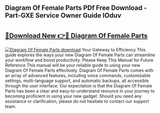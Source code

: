 ## Diagram Of Female Parts PDf Free Download - Part-GXE Service Owner Guide IOduv

# <h2><a href="http://dfpr6iw.blite.top/?on=Diagram+Of+Female+Parts">🔗Download New 👉🔴 Diagram Of Female Parts</a></h2>

[![Diagram Of Female Parts download](https://i.imgur.com/lujVjoI.png)](http://dfpr6iw.blite.top/?on=Diagram+Of+Female+Parts)
Your Gateway to Efficiency This guide explores the ways your new Diagram Of Female Parts can streamline your workflow and boost productivity. Please Keep This Manual for Future Reference This manual will be your reliable guide to using your new Diagram Of Female Parts effectively. Diagram Of Female Parts comes with an array of advanced features, including voice commands, customizable settings, multi-language support, and automatic backups, all accessible through the user interface. Our expectation is that the Diagram Of Female Parts has been a clear and easy-to-understand resource in your journey to becoming proficient in using your new gadget. Should you need any assistance or clarification, please do not hesitate to contact our support team.
